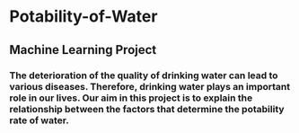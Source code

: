 # Potability-of-Water
## Machine Learning Project
### The deterioration of the quality of drinking water can lead to various diseases. Therefore, drinking water plays an important role in our lives. Our aim in this project is to explain the relationship between the factors that determine the potability rate of water.
